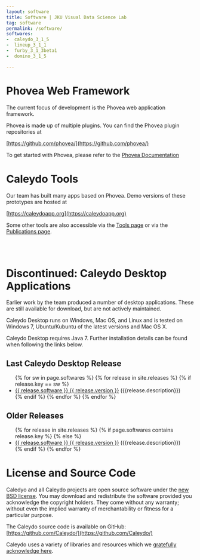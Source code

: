```yaml
---
layout: software
title: Software | JKU Visual Data Science Lab
tag: software
permalink: /software/
softwares:
-  caleydo_3_1_5
-  lineup_3_1_1
-  furby_3_1_3beta1
-  domino_3_1_5

---
```


# Phovea Web Framework

The current focus of development is the Phovea web application framework. 

Phovea is made up of multiple plugins. You can find the Phovea plugin repositories at

[https://github.com/phovea/](https://github.com/phovea/) 

To get started with Phovea, please refer to the [Phovea Documentation](http://phovea.caleydo.org/)

# Caleydo Tools

Our team has built many apps based on Phovea. Demo versions of these prototypes are hosted at

[https://caleydoapp.org](https://caleydoapp.org)

Some other tools are also accessible via the [Tools page]({{site.baseurl}}/tools/) or via the [Publications page]({{site.baseurl}}/publications/). 

<br ><br >

# Discontinued: Caleydo Desktop Applications

Earlier work by the team produced a number of desktop applications. These are still available for download, but are not actively maintained. 

Caleydo Desktop runs on Windows, Mac OS, and Linux and is tested on Windows 7, Ubuntu/Kubuntu of the latest versions and Mac OS X. 

Caleydo Desktop requires Java 7. Further installation details can be found when following the links below.

## Last Caleydo Desktop Release

<ul class="release-icon-list">
{% for sw in page.softwares %}
{% for release in site.releases %}
{% if release.key == sw %}
<li><a href="{{ site.baseurl }}{{ release.url }}">{{ release.software }} {{ release.version }}</a> ({{release.description}})</li>
{% endif %}    
{% endfor %}
{% endfor %}
</ul>

## Older Releases

<ul class="release-icon-list">
{% for release in site.releases %}
{% if page.softwares contains release.key  %}
{% else %}
<li><a href="{{ site.baseurl }}{{ release.url }}">{{ release.software }} {{ release.version }}</a> ({{release.description}})</li>
{% endif %}
{% endfor %}
</ul>


# License and Source Code
Caledyo and all Caleydo projects are open source software under the [new BSD license](https://github.com/Caleydo/caleydo/blob/develop/LICENSE). You may download and redistribute the software provided you acknowledge the copyright holders. They come without any warranty; without even the implied warranty of merchantability or fitness for a particular purpose.

The Caleydo source code is available on GitHub:  [https://github.com/Caleydo/](https://github.com/Caleydo/)

Caleydo uses a variety of libraries and resources which we [gratefully acknowledge here]({{site.baseurl}}/acknowledgements/).

